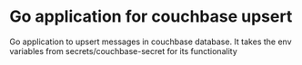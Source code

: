 # Go application for couchbase upsert 
Go application to upsert messages in couchbase database. It takes the env variables from secrets/couchbase-secret for its functionality
